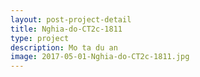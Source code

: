 ```yaml
---
layout: post-project-detail
title: Nghia-do-CT2c-1811
type: project
description: Mo ta du an
image: 2017-05-01-Nghia-do-CT2c-1811.jpg
---
```


